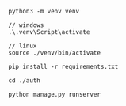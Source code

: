```
python3 -m venv venv
```

```
// windows
.\.venv\Script\activate

// linux
source ./venv/bin/activate
```

```
pip install -r requirements.txt
```
```
cd ./auth
```
```
python manage.py runserver
```
